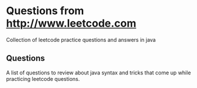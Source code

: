# Questions from http://www.leetcode.com
Collection of leetcode practice questions and answers in java

## Questions
A list of questions to review about java syntax and tricks that come up while practicing leetcode questions. 
